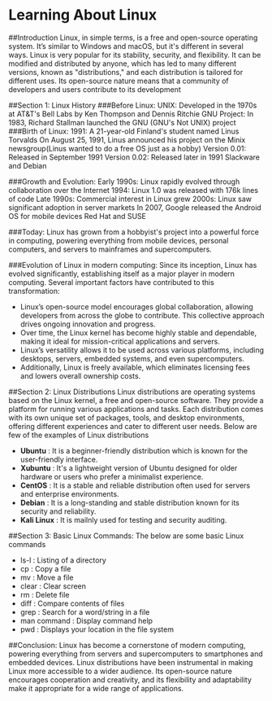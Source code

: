 #  Learning About Linux

##Introduction
Linux, in simple terms, is a free and open-source operating system. It’s similar to Windows and macOS, but it's different in several ways. Linux is very popular for its stability, security, and flexibility. It can be modified and distributed by anyone, which has led to many different versions, known as "distributions," and each distribution is tailored for different uses. Its open-source nature means that a community of developers and users contribute to its development

##Section 1: Linux History
###Before Linux: 
UNIX: Developed in the 1970s at AT&T's Bell Labs by Ken Thompson and Dennis Ritchie 
GNU Project: In 1983, Richard Stallman launched the GNU (GNU's Not UNIX) project 
###Birth of Linux: 
1991: A 21-year-old Finland's student named Linus Torvalds 
On August 25, 1991, Linus announced his project on the Minix newsgroup(Linus wanted to do a free OS just as a hobby)
Version 0.01: Released in September 1991 
Version 0.02: Released later in 1991 Slackware and Debian 

###Growth and Evolution:
Early 1990s: Linux rapidly evolved through collaboration over the Internet 
1994: Linux 1.0 was released with 176k lines of code 
Late 1990s: Commercial interest in Linux grew 
2000s: Linux saw significant adoption in server markets 
In 2007, Google released the Android OS for mobile devices Red Hat and SUSE 

###Today: 
Linux has grown from a hobbyist's project into a powerful force in computing, powering everything from mobile devices, personal computers, and servers to mainframes and supercomputers.

###Evolution of Linux in modern computing: 
Since its inception, Linux has evolved significantly, establishing itself as a major player in modern computing. Several important factors have contributed to this transformation:
-	Linux’s open-source model encourages global collaboration, allowing developers from across the globe to contribute. This collective approach drives ongoing innovation and progress.
-	Over time, the Linux kernel has become highly stable and dependable, making it ideal for mission-critical applications and servers.
-	Linux’s versatility allows it to be used across various platforms, including desktops, servers, embedded systems, and even supercomputers.
-	Additionally, Linux is freely available, which eliminates licensing fees and lowers overall ownership costs.



##Section 2: Linux Distributions
Linux distributions are operating systems based on the Linux kernel, a free and open-source software. They provide a platform for running various applications and tasks. Each distribution comes with its own unique set of packages, tools, and desktop environments, offering different experiences and cater to different user needs. Below are few of the examples of Linux distributions 
- **Ubuntu** : It is a beginner-friendly distribution which is known for the user-friendly interface. 
- **Xubuntu** : It's a lightweight version of Ubuntu designed for older hardware or users who prefer a minimalist experience.
- **CentOS** : It is a stable and reliable distribution often used for servers and enterprise environments.
- **Debian** : It is a long-standing and stable distribution known for its security and reliability.
- **Kali Linux** : It is mailnly used for testing and security auditing. 

##Section 3: Basic Linux Commands:
The below are some basic Linux commands 
- ls-l : Listing of a directory
- cp : Copy a file
- mv : Move a file 
- clear : Clear screen
- rm : Delete file 
- diff : Compare contents of files
- grep : Search for a word/string in a file
- man command : Display command help 
- pwd : Displays your location in the file system

##Conclusion: 
Linux has become a cornerstone of modern computing, powering everything from servers and supercomputers to smartphones and embedded devices. Linux distributions have been instrumental in making Linux more accessible to a wider audience. Its open-source nature encourages cooperation and creativity, and its flexibility and adaptability make it appropriate for a wide range of applications.


